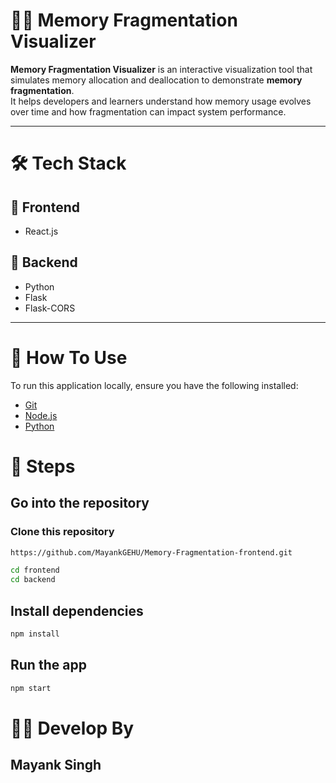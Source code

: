 # 🧠💽 Memory Fragmentation Visualizer

**Memory Fragmentation Visualizer** is an interactive visualization tool that simulates memory allocation and deallocation to demonstrate **memory fragmentation**.  
It helps developers and learners understand how memory usage evolves over time and how fragmentation can impact system performance.

---

# 🛠️ Tech Stack

## 🔹 Frontend
- React.js

## 🔹 Backend
- Python
- Flask
- Flask-CORS

---

# 🚀 How To Use

To run this application locally, ensure you have the following installed:

- [Git](https://git-scm.com)
- [Node.js](https://nodejs.org/en/download/)
- [Python](https://www.python.org/downloads/)

# 🔧 Steps
## Go into the repository
### Clone this repository
```bash
https://github.com/MayankGEHU/Memory-Fragmentation-frontend.git
```
```bash
cd frontend
cd backend
```
## Install dependencies
```bash
npm install
```
## Run the app
```bash
npm start
```
# 👨‍💻 Develop By
## Mayank Singh
